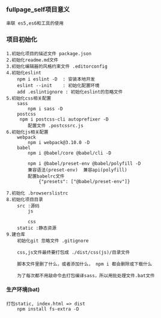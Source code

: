 ### fullpage_self项目意义
    串联 es5,es6和工具的使用

### 项目初始化
    1.初始化项目的描述文件 package.json
    2.初始化readme.md文件
    3.初始化编辑器的风格约束文件 .editorconfig
    4.初始化eslint
        npm i eslint -D  : 安装本地开发
        eslint --init    : 初始化配置环境
        add .eslintignore : 初始化eslint的忽略文件  
    5.初始化css相关配置
        sass
            npm i sass -D
        postcss
         npm i postcss-cli autoprefixer -D
            配置文件 .postcssrc.js
    6.初始化js相关配置
        webpack
            npm i webpack@3.10.0 -D
        babel
            npm i @babel/core @babel/cli -D

            npm i @babel/preset-env @babel/polyfill -D    
            兼容语法(preset-env)  兼容api(polyfill)
            配置babelrc文件
                {"presets": ["@babel/preset-env"]}

    7.初始化 .browserslistrc
    8.初始化项目目录
        src :源码
            js
                
            css
        static :静态资源
    9.建仓库
        初始化git 忽略文件 .gitignore

        css,js文件最终要打包成 ./dist/css(js)/目录文件

        脚本文件里删了什么，或者添加什么， npm i 都会删除或下载什么

        为了每次都不用敲命令去打包编译sass，所以用批处理文件.bat文件

#### 生产环境(bat)
    打包static, index.html => dist
        npm install fs-extra -D
